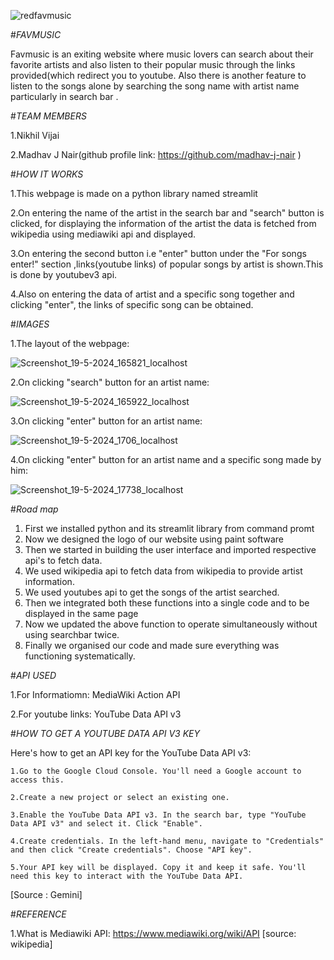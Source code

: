 ![redfavmusic](https://github.com/Nikhilvijai/Nikhsdata/assets/162718363/bb8b1da7-6365-4b7b-aeef-d014e7af52c4)


#*FAVMUSIC*

Favmusic is an exiting website where music lovers can search about their favorite artists and also listen to their popular music through the links provided(which redirect you to youtube. Also there is another feature to listen to the songs alone by searching the song name with artist name particularly in search bar .

#*TEAM MEMBERS*

1.Nikhil Vijai

2.Madhav J Nair(github profile link: https://github.com/madhav-j-nair )

#*HOW IT WORKS*

1.This webpage is made on a python library named streamlit 

2.On entering the name of the artist in the search bar and "search" button is clicked, for displaying the information of the artist the data is fetched from wikipedia using mediawiki api and displayed.

3.On entering the second button i.e "enter" button under the "For songs enter!" section ,links(youtube links) of popular songs by artist is shown.This is done by youtubev3 api.

4.Also on entering the data of artist and a specific song together and clicking "enter", the links of specific song can be obtained.

#*IMAGES*

1.The layout of the webpage:

![Screenshot_19-5-2024_165821_localhost](https://github.com/Nikhilvijai/Nikhsdata/assets/162718363/9bd9088d-a50b-4abe-b42d-4d4b75a500c3)

2.On clicking "search" button for an artist name:

![Screenshot_19-5-2024_165922_localhost](https://github.com/Nikhilvijai/Nikhsdata/assets/162718363/96e7c04b-1039-4884-a104-e6b9038cfdad)

3.On clicking "enter" button for an artist name:

![Screenshot_19-5-2024_1706_localhost](https://github.com/Nikhilvijai/Nikhsdata/assets/162718363/d1dff4e4-1fe3-47fa-a512-9c971cb72285)

4.On clicking "enter" button for an artist name and a specific song made by him:

![Screenshot_19-5-2024_17738_localhost](https://github.com/Nikhilvijai/Nikhsdata/assets/162718363/4ce267b3-e74d-41f3-a4c1-75af25d411e7)

#*Road map*

1.	First we installed python and its streamlit library from command promt
2.	Now we designed the logo of our website using paint software
3.	Then we started in building the user interface and imported respective api's  to fetch data.
4.	We used wikipedia api to fetch data from wikipedia to provide artist information.
5.	We used youtubes api to get the songs of the artist searched.
6.	Then we integrated both these functions into a single code and to be displayed in the same page
7.	Now we updated the above function to operate simultaneously without using searchbar twice.
8.	Finally we organised our code and made sure everything was functioning systematically.


#*API USED*

1.For Informatiomn: MediaWiki Action API

2.For youtube links: YouTube Data API v3

#*HOW TO GET A YOUTUBE DATA API V3 KEY*

Here's how to get an API key for the YouTube Data API v3:

    1.Go to the Google Cloud Console. You'll need a Google account to access this.

    2.Create a new project or select an existing one.

    3.Enable the YouTube Data API v3. In the search bar, type "YouTube Data API v3" and select it. Click "Enable".

    4.Create credentials. In the left-hand menu, navigate to "Credentials" and then click "Create credentials". Choose "API key".

    5.Your API key will be displayed. Copy it and keep it safe. You'll need this key to interact with the YouTube Data API.

[Source : Gemini]

#*REFERENCE*

1.What is Mediawiki API: https://www.mediawiki.org/wiki/API
[source: wikipedia]








